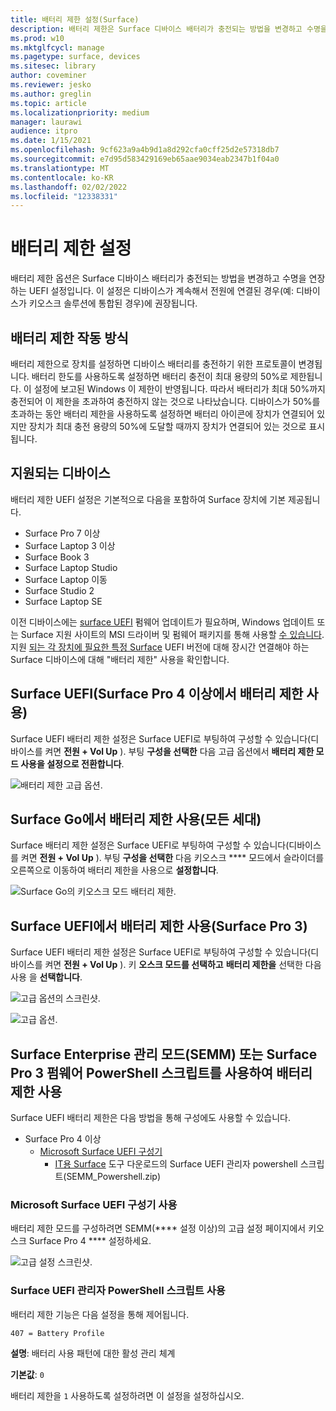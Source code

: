 ```yaml
---
title: 배터리 제한 설정(Surface)
description: 배터리 제한은 Surface 디바이스 배터리가 충전되는 방법을 변경하고 수명을 연장하는 UEFI 설정입니다.
ms.prod: w10
ms.mktglfcycl: manage
ms.pagetype: surface, devices
ms.sitesec: library
author: coveminer
ms.reviewer: jesko
ms.author: greglin
ms.topic: article
ms.localizationpriority: medium
manager: laurawi
audience: itpro
ms.date: 1/15/2021
ms.openlocfilehash: 9cf623a9a4b9d1a8d292cfa0cff25d2e57318db7
ms.sourcegitcommit: e7d95d583429169eb65aae9034eab2347b1f04a0
ms.translationtype: MT
ms.contentlocale: ko-KR
ms.lasthandoff: 02/02/2022
ms.locfileid: "12338331"
---
```

# <a name="battery-limit-setting"></a>배터리 제한 설정

배터리 제한 옵션은 Surface 디바이스 배터리가 충전되는 방법을 변경하고 수명을 연장하는 UEFI 설정입니다. 이 설정은 디바이스가 계속해서 전원에 연결된 경우(예: 디바이스가 키오스크 솔루션에 통합된 경우)에 권장됩니다.  

## <a name="how-battery-limit-works"></a>배터리 제한 작동 방식

배터리 제한으로 장치를 설정하면 디바이스 배터리를 충전하기 위한 프로토콜이 변경됩니다. 배터리 한도를 사용하도록 설정하면 배터리 충전이 최대 용량의 50%로 제한됩니다. 이 설정에 보고된 Windows 이 제한이 반영됩니다. 따라서 배터리가 최대 50%까지 충전되어 이 제한을 초과하여 충전하지 않는 것으로 나타났습니다. 디바이스가 50%를 초과하는 동안 배터리 제한을 사용하도록 설정하면 배터리 아이콘에 장치가 연결되어 있지만 장치가 최대 충전 용량의 50%에 도달할 때까지 장치가 연결되어 있는 것으로 표시됩니다.  

## <a name="supported-devices"></a>지원되는 디바이스

배터리 제한 UEFI 설정은 기본적으로 다음을 포함하여 Surface 장치에 기본 제공됩니다. 

- Surface Pro 7 이상
- Surface Laptop 3 이상
- Surface Book 3
- Surface Laptop Studio
- Surface Laptop 이동
- Surface Studio 2
- Surface Laptop SE

 이전 디바이스에는 [surface UEFI](manage-surface-driver-and-firmware-updates.md) 펌웨어 업데이트가 필요하며, Windows 업데이트 또는 Surface 지원 사이트의 MSI 드라이버 및 펌웨어 패키지를 통해 사용할 [수 있습니다](https://support.microsoft.com/help/4023482/surface-download-drivers-and-firmware-for-surface). 지원 [되는 각 장치에 필요한 특정 Surface](https://support.microsoft.com/help/4464941) UEFI 버전에 대해 장시간 연결해야 하는 Surface 디바이스에 대해 "배터리 제한" 사용을 확인합니다.

## <a name="enabling-battery-limit-in-surface-uefi-surface-pro-4-and-later"></a>Surface UEFI(Surface Pro 4 이상에서 배터리 제한 사용)

Surface UEFI 배터리 제한 설정은 Surface UEFI로 부팅하여 구성할 수 있습니다(디바이스를 켜면 **전원 + Vol Up** ). 부팅 **구성을 선택한** 다음 고급 옵션에서 ******배터리 제한 모드** 사용을 설정으로 전환**합니다**.  

![배터리 제한 고급 옵션.](images/enable-bl.png)

## <a name="enabling-battery-limit-on-surface-go-all-generations"></a>Surface Go에서 배터리 제한 사용(모든 세대)

Surface 배터리 제한 설정은 Surface UEFI로 부팅하여 구성할 수 있습니다(디바이스를 켜면 **전원 + Vol Up** ). 부팅 **구성을 선택한** 다음 키오스크 **** 모드에서 슬라이더를 오른쪽으로 이동하여 배터리 제한을 사용으로 **설정합니다**.  

![Surface Go의 키오스크 모드 배터리 제한.](images/go-batterylimit.png)

## <a name="enabling-battery-limit-in-surface-uefi-surface-pro-3"></a>Surface UEFI에서 배터리 제한 사용(Surface Pro 3)

Surface UEFI 배터리 제한 설정은 Surface UEFI로 부팅하여 구성할 수 있습니다(디바이스를 켜면 **전원 + Vol Up** ). 키 **오스크 모드를 선택하고** **배터리 제한을** 선택한 다음 사용 을 **선택합니다**.

![고급 옵션의 스크린샷.](images/enable-bl-sp3.png)

![고급 옵션.](images/enable-bl-sp3-2.png)

## <a name="enabling-battery-limit-using-surface-enterprise-management-mode-semm-or-surface-pro-3-firmware-powershell-scripts"></a>Surface Enterprise 관리 모드(SEMM) 또는 Surface Pro 3 펌웨어 PowerShell 스크립트를 사용하여 배터리 제한 사용

Surface UEFI 배터리 제한은 다음 방법을 통해 구성에도 사용할 수 있습니다.

- Surface Pro 4 이상
  - [Microsoft Surface UEFI 구성기](surface-enterprise-management-mode.md)  
    - [IT용 Surface](https://www.microsoft.com/download/details.aspx?id=46703) 도구 다운로드의 Surface UEFI 관리자 powershell 스크립트(SEMM_Powershell.zip)

### <a name="using-microsoft-surface-uefi-configurator"></a>Microsoft Surface UEFI 구성기 사용

배터리 제한 모드를 구성하려면 SEMM(**** 설정 이상)의 고급 설정 페이지에서 키오스크 Surface Pro 4 **** 설정하세요.

![고급 설정 스크린샷.](images/semm-bl.png)

### <a name="using-surface-uefi-manager-powershell-scripts"></a>Surface UEFI 관리자 PowerShell 스크립트 사용

배터리 제한 기능은 다음 설정을 통해 제어됩니다.  

`407 = Battery Profile`

**설명**: 배터리 사용 패턴에 대한 활성 관리 체계

**기본값**:  `0`

배터리 제한을 `1` 사용하도록 설정하려면 이 설정을 설정하십시오.
